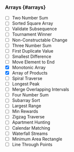 ### Arrays {#arrays}


- [ ] Two Number Sum
- [ ] Sorted Square Array
- [ ] Validate Subsequence
- [ ] Tournament Winner
- [ ] Non-Constructable Change
- [ ] Three Number Sum
- [ ] First Duplicate Value
- [ ] Smallest Difference
- [ ] Move Element to End
- [x] Monotonic Array
- [x] Array of Products
- [ ] Spiral Traverse
- [ ] Longest Peak
- [ ] Merge Overlapping Intervals
- [ ] Four Number Sum
- [ ] Subarray Sort
- [ ] Largest Range
- [ ] Min Rewards
- [ ] Zigzag Traverse
- [ ] Apartment Hunting
- [ ] Calendar Matching
- [ ] Waterfall Streams
- [ ] Minimum Area Rectangle
- [ ] Line Through Points